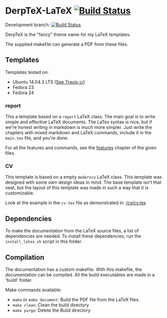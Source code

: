 # DerpTeX-LaTeX [![Build Status](https://travis-ci.org/idelsink/derptex-latex.svg?branch=master)](https://travis-ci.org/idelsink/derptex-latex)

Development branch: [![Build Status](https://travis-ci.org/idelsink/derptex-latex.svg?branch=devel)](https://travis-ci.org/idelsink/derptex-latex)

DerpTeX is the "fancy" theme name for my LaTeX templates.

The supplied makefile can generate a PDF from these files.

## Templates

Templates tested on:

-   Ubuntu 14.04.3 LTS ([See Travis-ci](https://travis-ci.org/idelsink/derptex-latex))
-   Fedora 23
-   Fedora 24

### report

This a template based on a `report` LaTeX class.
The main goal is to write simple and effective LaTeX documents.
The LaTex syntax is nice,
but if we're honest writing in markdown is much more simpler.
Just write the chapters with mixed markdown and LaTeX commands,
include it in the `main.tex` file, and you're done.

For all the features and commands,
see the [features](./report/chapters/features.md) chapter of the given files.

### CV

This template is based on a empty `moderncv` LaTeX class.
This template was designed with some own design ideas in mind.
The base template isn't that neat,
but the layout of this template was made in such a way that it is customizable.

Look at the example in the `cv.tex` file as demonstrated in: [/cv/cv.tex](./cv/cv.tex)

## Dependencies

To make the documentation from the LaTeX source files,
a list of dependencies are needed.
To install these dependencies, run the `install_latex.sh` script in this folder.

## Compilation

The documentation has a custom makefile. With this makefile,
the documentation can be compiled.
All the build executables are made in a 'build' folder.

Make commands available:

-   `make` or `make document`: Build the PDF file from the LaTeX files.
-   `make clean`: Clean the build directory
-   `make purge`: Delete the Build directory
